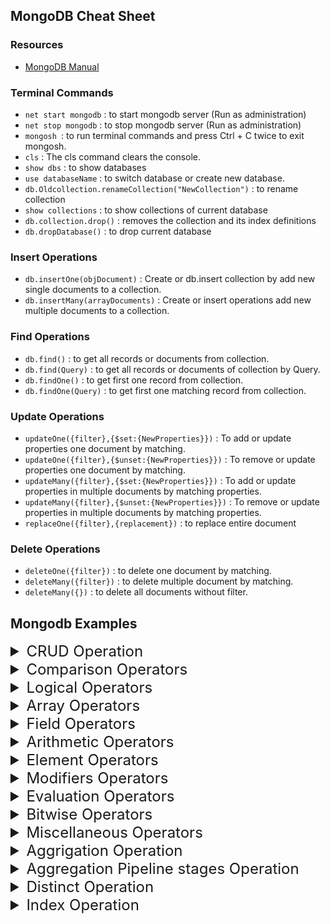 ## MongoDB Cheat Sheet

### Resources

- [MongoDB Manual](https://www.mongodb.com/docs/manual)

### Terminal Commands

- `net start mongodb` : to start mongodb server (Run as administration)
- `net stop mongodb` : to stop mongodb server (Run as administration)
- `mongosh `: to run terminal commands and press Ctrl + C twice to exit mongosh.
- `cls` : The cls command clears the console.
- `show dbs` : to show databases
- `use databaseName` : to switch database or create new database.
- `db.Oldcollection.renameCollection("NewCollection")` : to rename collection
- `show collections` : to show collections of current database
- `db.collection.drop()` : removes the collection and its index definitions
- `db.dropDatabase()` : to drop current database

### Insert Operations

- `db.insertOne(objDocument)` : Create or db.insert collection by add new single documents to a collection.
- `db.insertMany(arrayDocuments)` : Create or insert operations add new multiple documents to a collection.

### Find Operations

- `db.find()` : to get all records or documents from collection.
- `db.find(Query)` : to get all records or documents of collection by Query.
- `db.findOne()` : to get first one record from collection.
- `db.findOne(Query)` : to get first one matching record from collection.

### Update Operations

- `updateOne({filter},{$set:{NewProperties}})` : To add or update properties one document by matching.
- `updateOne({filter},{$unset:{NewProperties}})` : To remove or update properties one document by matching.
- `updateMany({filter},{$set:{NewProperties}})` : To add or update properties in multiple documents by matching properties.
- `updateMany({filter},{$unset:{NewProperties}})` : To remove or update properties in multiple documents by matching properties.
- `replaceOne({filter},{replacement})` : to replace entire document

### Delete Operations

- `deleteOne({filter})` : to delete one document by matching.
- `deleteMany({filter})` : to delete multiple document by matching.
- `deleteMany({})` : to delete all documents without filter.

## Mongodb Examples

<details><summary style="font-size:1.5rem">CRUD Operation</summary>

## CRUD Operation

### `db.insertOne(objDocument)` : Create or db.insert collection by add new single documents to a collection.

This command adds a single document to a collection. If the collection doesn't exist, it will be created.

Example:

```javascript
db.users.insertOne({ name: "Alice", age: 30 });
// Adds a new document { name: "Alice", age: 30 } to the "users" collection.
```

### `db.insertMany(arrayDocuments)` : Create or insert operations add new multiple documents to a collection.

This command adds multiple documents to a collection at once.

Example:

```javascript
db.users.insertMany([
  { name: "Bob", age: 25 },
  { name: "Charlie", age: 35 },
]);
// Adds two new documents to the "users" collection.
```

### `db.find()` : to get all records or documents from collection.

This retrieves all documents from a collection.

Example:

```javascript
db.users.find();
// Returns all documents in the "users" collection.
```

### `db.find(Query)` : to get all records or documents of collection by Query.

This retrieves documents that match a specified query.

Example:

```javascript
db.users.find({ age: { $gt: 30 } });
// Returns all users older than 30.
```

### `db.findOne()` : to get first one record from collection.

This retrieves the first document from the collection.

Example:

```javascript
db.users.findOne();
// Returns the first document from the "users" collection.
```

### `db.findOne(Query)` : to get first one matching record from collection.

This retrieves the first document that matches a specified query.

Example:

```javascript
db.users.findOne({ name: "Alice" });
// Returns the first document with the name "Alice".
```

### `updateOne({filter}, {$set: {NewProperties}})` : To add or update properties one document by matching.

This updates a single document that matches the filter with new properties.

Example:

```javascript
db.users.updateOne({ name: "Alice" }, { $set: { age: 31 } });
// Updates Alice's age to 31.
```

### `updateOne({filter}, {$unset: {NewProperties}})` : To remove or update properties one document by matching.

This removes a specified property from a matching document.

Example:

```javascript
db.users.updateOne({ name: "Alice" }, { $unset: { age: "" } });
// Removes the "age" property from Alice's document.
```

### `updateMany({filter}, {$set: {NewProperties}})` : To add or update properties in multiple documents by matching properties.

This updates multiple documents that match the filter with new properties.

Example:

```javascript
db.users.updateMany({ age: { $lt: 30 } }, { $set: { status: "young" } });
// Sets the status to "young" for all users under 30.
```

### `updateMany({filter}, {$unset: {NewProperties}})` : To remove or update properties in multiple documents by matching properties.

This removes a specified property from multiple matching documents.

Example:

```javascript
db.users.updateMany({ status: "young" }, { $unset: { status: "" } });
// Removes the "status" property from all documents where status is "young".
```

### `replaceOne({filter}, {replacement})` : to replace entire document

This replaces an entire document that matches the filter with a new document.

Example:

```javascript
db.users.replaceOne({ name: "Alice" }, { name: "Alice", age: 32 });
// Replaces Alice's document with a new document that has age 32.
```

### `deleteOne({filter})` : to delete one document by matching.

This deletes a single document that matches the filter.

Example:

```javascript
db.users.deleteOne({ name: "Alice" });
// Deletes the document where name is "Alice".
```

### `deleteMany({filter})` : to delete multiple document by matching.

This deletes multiple documents that match the filter.

Example:

```javascript
db.users.deleteMany({ age: { $lt: 30 } });
// Deletes all users under 30 years old.
```

### `deleteMany({})` : to delete all documents without filter.

This deletes all documents from the collection without any filter.

Example:

```javascript
db.users.deleteMany({});
// Deletes all documents in the "users" collection.
```

</details>

<details><summary style="font-size:1.5rem">Comparison Operators</summary>

## Comparison Operators

- `$eq` : Matches values that are equal to a specified value.
- `$gt` : Matches values that are greater than a specified value.
- `$gte` : Matches values that are greater than or equal to a specified value.
- `$in` : Matches any of the values specified in an array.
- `$lt` : Matches values that are less than a specified value.
- `$lte` : Matches values that are less than or equal to a specified value.
- `$ne` : Matches all values that are not equal to a specified value.
- `$nin` : Matches none of the values specified in an array.

### `$eq` : Matches values that are equal to a specified value.

Example:

```javascript
db.collection.find({ age: { $eq: 25 } }); // Using $eq
db.collection.find({ age: 25 }); // Implicitly using $eq
```

### `$gt` : Matches values that are greater than a specified value.

Example:

```javascript
db.collection.find({ age: { $gt: 30 } }); // Using $gt
db.collection.find({ age: { $explain: { $gt: 30 } } }); // With explain for debugging
```

### `$gte` : Matches values that are greater than or equal to a specified value.

Example:

```javascript
db.collection.find({ age: { $gte: 18 } }); // Using $gte
db.collection.find({ age: { $explain: { $gte: 18 } } }); // With explain for debugging
```

### `$in` : Matches any of the values specified in an array.

Example:

```javascript
db.collection.find({ age: { $in: [20, 25, 30] } }); // Using $in
db.collection.find({ age: { $in: [20, 25, 30] }, status: "active" }); // Combining with another condition
```

### `$lt` : Matches values that are less than a specified value.

Example:

```javascript
db.collection.find({ age: { $lt: 21 } }); // Using $lt
db.collection.find({ age: { $explain: { $lt: 21 } } }); // With explain for debugging
```

### `$lte` : Matches values that are less than or equal to a specified value.

Example:

```javascript
db.collection.find({ age: { $lte: 50 } }); // Using $lte
db.collection.find({ age: { $explain: { $lte: 50 } } }); // With explain for debugging
```

### `$ne` : Matches all values that are not equal to a specified value.

Example:

```javascript
db.collection.find({ age: { $ne: 30 } }); // Using $ne
db.collection.find({ age: { $ne: 30 }, status: "inactive" }); // Combining with another condition
```

### `$nin` : Matches none of the values specified in an array.

Example:

```javascript
db.collection.find({ age: { $nin: [20, 25, 30] } }); // Using $nin
db.collection.find({ age: { $nin: [20, 25, 30] }, status: "inactive" }); // Combining with another condition
```

### `$eq` : Matches values that are equal to a specified value.

Example:

```javascript
db.collection.updateOne(
  { age: { $eq: 25 } }, // Match documents where age is 25
  { $set: { status: "active" } } // Update the status to active
);

// Implicitly using $eq
db.collection.updateOne({ age: 25 }, { $set: { status: "active" } });
```

### `$gt` : Matches values that are greater than a specified value.

Example:

```javascript
db.collection.updateOne(
  { age: { $gt: 30 } }, // Match documents where age is greater than 30
  { $set: { status: "senior" } } // Update the status to senior
);
```

### `$gte` : Matches values that are greater than or equal to a specified value.

Example:

```javascript
db.collection.updateOne(
  { age: { $gte: 18 } }, // Match documents where age is 18 or older
  { $set: { eligibility: true } } // Set eligibility to true
);
```

### `$in` : Matches any of the values specified in an array.

Example:

```javascript
db.collection.updateOne(
  { age: { $in: [20, 25, 30] } }, // Match documents where age is either 20, 25, or 30
  { $set: { status: "young adult" } } // Update status to young adult
);
```

### `$lt` : Matches values that are less than a specified value.

Example:

```javascript
db.collection.updateOne(
  { age: { $lt: 21 } }, // Match documents where age is less than 21
  { $set: { status: "teen" } } // Update status to teen
);
```

### `$lte` : Matches values that are less than or equal to a specified value.

Example:

```javascript
db.collection.updateOne(
  { age: { $lte: 50 } }, // Match documents where age is 50 or younger
  { $set: { group: "adult" } } // Update group to adult
);
```

### `$ne` : Matches all values that are not equal to a specified value.

Example:

```javascript
db.collection.updateOne(
  { age: { $ne: 30 } }, // Match documents where age is not 30
  { $set: { status: "not 30" } } // Update status to not 30
);
```

### `$nin` : Matches none of the values specified in an array.

Example:

```javascript
db.collection.updateOne(
  { age: { $nin: [20, 25, 30] } }, // Match documents where age is not 20, 25, or 30
  { $set: { status: "excluded" } } // Update status to excluded
);
```

</details>

<details><summary style="font-size:1.5rem">Logical Operators</summary>

## Logical Operators

- `$and` : Joins query clauses with a logical AND returns all documents that match the conditions of both clauses.
- `$not` : Inverts the effect of a query expression and returns documents that do not match the query expression.
- `$nor` : Joins query clauses with a logical NOR returns all documents that fail to match both clauses.
- `$or` : Joins query clauses with a logical OR returns all documents that match the conditions of either clause.

### `$and` : Joins query clauses with a logical AND, returning all documents that match the conditions of both clauses.

Example:

```javascript
db.collection.find(
  { $and: [{ age: { $gte: 18 } }, { status: "active" }] } // Match age >= 18 and status is active
);

// Using implicit AND with multiple conditions
db.collection.find({ age: { $gte: 18 }, status: "active" });
```

### `$not` : Inverts the effect of a query expression, returning documents that do not match the query expression.

Example:

```javascript
db.collection.find(
  { age: { $not: { $gte: 18 } } } // Match documents where age is not >= 18
);
```

### `$nor` : Joins query clauses with a logical NOR, returning all documents that fail to match both clauses.

Example:

```javascript
db.collection.find(
  { $nor: [{ age: { $lt: 18 } }, { status: "active" }] } // Match documents where age is not < 18 and status is not active
);
```

### `$or` : Joins query clauses with a logical OR, returning all documents that match the conditions of either clause.

Example:

```javascript
db.collection.find(
  { $or: [{ age: { $lt: 18 } }, { status: "inactive" }] } // Match documents where age < 18 or status is inactive
);

// Using implicit OR with multiple conditions
db.collection.find({ $or: [{ age: 17 }, { status: "inactive" }] });
```

### `$and` : Joins query clauses with a logical AND, returning all documents that match the conditions of both clauses.

Example:

```javascript
db.collection.updateOne(
  { $and: [{ age: { $gte: 18 } }, { status: "active" }] }, // Match documents where age is >= 18 and status is active
  { $set: { eligibility: true } } // Update eligibility to true
);

// Using implicit AND with multiple conditions
db.collection.updateOne(
  { age: { $gte: 18 }, status: "active" },
  { $set: { eligibility: true } }
);
```

### `$not` : Inverts the effect of a query expression, returning documents that do not match the query expression.

Example:

```javascript
db.collection.updateOne(
  { age: { $not: { $gte: 18 } } }, // Match documents where age is not >= 18
  { $set: { status: "minor" } } // Update status to minor
);
```

### `$nor` : Joins query clauses with a logical NOR, returning all documents that fail to match both clauses.

Example:

```javascript
db.collection.updateOne(
  { $nor: [{ age: { $lt: 18 } }, { status: "active" }] }, // Match documents where age is not < 18 and status is not active
  { $set: { eligibility: false } } // Update eligibility to false
);
```

### `$or` : Joins query clauses with a logical OR, returning all documents that match the conditions of either clause.

Example:

```javascript
db.collection.updateOne(
  { $or: [{ age: { $lt: 18 } }, { status: "inactive" }] }, // Match documents where age is < 18 or status is inactive
  { $set: { status: "review" } } // Update status to review
);

// Using implicit OR with multiple conditions
db.collection.updateOne(
  { $or: [{ age: 17 }, { status: "inactive" }] },
  { $set: { status: "review" } }
);
```

</details>

<details><summary style="font-size:1.5rem">Array Operators</summary>

## Array Operator

- `$` : Acts as a placeholder to update the first element that matches the query condition.
- `$[]` : Acts as a placeholder to update all elements in an array for the documents that match the query condition.
- `$[<identifier>]` : Acts as a placeholder to update all elements that match the arrayFilters condition for the documents that match the query condition.
- `$addToSet` : Adds elements to an array only if they do not already exist in the set.
- `$pop` : Removes the first or last item of an array.
- `$pull` : Removes all array elements that match a specified query.
- `$push` : Adds an item to an array.
- `$pullAll` : Removes all matching values from an array.
- `$all` : Matches arrays that contain all elements specified in the query.
- `$elemMatch` : Selects documents if element in the array field matches all the specified $elemMatch conditions.
- `$size` : Selects documents if the array field is a specified size.

### `$` : Acts as a placeholder to update the first element that matches the query condition.

Example:

```javascript
db.collection.updateOne(
  { "items.name": "apple" }, // Match documents with an item named "apple"
  { $set: { "items.$.quantity": 10 } } // Update the quantity of the first matching item
);
```

### `$[]` : Acts as a placeholder to update all elements in an array for the documents that match the query condition.

Example:

```javascript
db.collection.updateOne(
  { status: "active" }, // Match documents with status "active"
  { $set: { "items.$[].quantity": 5 } } // Update quantity for all items in the array
);
```

### `$[<identifier>]` : Acts as a placeholder to update all elements that match the arrayFilters condition for the documents that match the query condition.

Example:

```javascript
db.collection.updateOne(
  { status: "active" }, // Match documents with status "active"
  { $set: { "items.$[item].quantity": 5 } }, // Update quantity for specific items
  { arrayFilters: [{ "item.name": "apple" }] } // Apply filter to identify items to update
);
```

### `$addToSet` : Adds elements to an array only if they do not already exist in the set.

Example:

```javascript
db.collection.updateOne(
  { status: "active" }, // Match documents with status "active"
  { $addToSet: { items: "orange" } } // Add "orange" to items if it doesn't exist
);
```

### `$pop` : Removes the first or last item of an array.

Example:

```javascript
db.collection.updateOne(
  { status: "active" }, // Match documents with status "active"
  { $pop: { items: 1 } } // Remove the last item from the items array
);

// To remove the first item
db.collection.updateOne(
  { status: "active" },
  { $pop: { items: -1 } } // Remove the first item from the items array
);
```

### `$pull` : Removes all array elements that match a specified query.

Example:

```javascript
db.collection.updateOne(
  { status: "active" }, // Match documents with status "active"
  { $pull: { items: { name: "apple" } } } // Remove all items named "apple"
);
```

### `$push` : Adds an item to an array.

Example:

```javascript
db.collection.updateOne(
  { status: "active" }, // Match documents with status "active"
  { $push: { items: "banana" } } // Add "banana" to the items array
);
```

### `$pullAll` : Removes all matching values from an array.

Example:

```javascript
db.collection.updateOne(
  { status: "active" }, // Match documents with status "active"
  { $pullAll: { items: ["apple", "banana"] } } // Remove "apple" and "banana" from items
);
```

### `$all` : Matches arrays that contain all elements specified in the query.

Example:

```javascript
db.collection.find(
  { items: { $all: ["apple", "banana"] } } // Match documents with items containing both "apple" and "banana"
);
```

### `$elemMatch` : Selects documents if an element in the array field matches all specified $elemMatch conditions.

Example:

```javascript
db.collection.find(
  { items: { $elemMatch: { name: "apple", quantity: { $gt: 0 } } } } // Match documents where an item is "apple" with quantity > 0
);
```

### `$size` : Selects documents if the array field is a specified size.

Example:

```javascript
db.collection.find(
  { items: { $size: 3 } } // Match documents where the items array has exactly 3 elements
);
```

</details>

<details><summary style="font-size:1.5rem">Field Operators</summary>

## Field Operators

- `$currentDate` : Sets the value of a field to current date, either as a Date or a Timestamp.
- `$inc` : Increments the value of the field by the specified amount.
- `$min` : Only updates the field if the specified value is less than the existing field value.
- `$max` : Only updates the field if the specified value is greater than the existing field value.
- `$mul` : Multiplies the value of the field by the specified amount.
- `$rename` : Renames a field.
- `$set` : Sets the value of a field in a document.
- `$setOnInsert` : Sets the value of a field if an update results in an insert of a document. Has no effect on update operations that modify existing documents.
- `$unset` : Removes the specified field from a document.

### `$currentDate` : The `$currentDate` operator sets the value of a field to the current date, either as a Date or a Timestamp.

Example:

```javascript
// Using Date
db.collection.updateOne({ _id: 1 }, { $currentDate: { lastModified: true } });

// Using Timestamp
db.collection.updateOne(
  { _id: 1 },
  { $currentDate: { lastModified: { $type: "timestamp" } } }
);
```

### `$inc` : The `$inc` operator increments the value of the field by the specified amount.

Example:

```javascript
db.collection.updateOne({ _id: 1 }, { $inc: { age: 1 } });
```

### `$min` : The `$min` operator updates the field if the specified value is less than the existing field value.

Example:

```javascript
db.collection.updateOne({ _id: 1 }, { $min: { lowScore: 50 } });
```

### `$max` : The `$max` operator updates the field if the specified value is greater than the existing field value.

Example:

```javascript
db.collection.updateOne({ _id: 1 }, { $max: { highScore: 150 } });
```

### `$mul` : The `$mul` operator multiplies the value of the field by the specified amount.

Example:

```javascript
db.collection.updateOne({ _id: 1 }, { $mul: { price: 1.25 } });
```

### `$rename` : The `$rename` operator renames a field.

Example:

```javascript
db.collection.updateOne({ _id: 1 }, { $rename: { oldName: "newName" } });
```

### `$set` : The `$set` operator sets the value of a field in a document.

Example:

```javascript
db.collection.updateOne({ _id: 1 }, { $set: { name: "Alice" } });
```

### `$setOnInsert` : The `$setOnInsert` operator sets the value of a field if an update results in an insert of a document. It has no effect on update operations that modify existing documents.

Example:

```javascript
db.collection.updateOne(
  { _id: 1 },
  {
    $setOnInsert: { createdAt: new Date() },
    $set: { name: "Alice" },
  },
  { upsert: true }
);
```

### `$unset` : The `$unset` operator removes the specified field from a document.

Example:

```javascript
db.collection.updateOne({ _id: 1 }, { $unset: { obsoleteField: "" } });
```

</details>

<details><summary style="font-size:1.5rem">Arithmetic Operators</summary>

## Arithmetic Operators

- `$abs` : Returns the absolute value of a number.
- `$add` : Adds numbers to return the sum, or adds numbers and a date to return a new date. If adding numbers and a date, treats the numbers as milliseconds. Accepts any number of argument expressions, but at most, one expression can resolve to a date.
- `$ceil` : Returns the smallest integer greater than or equal to the specified number.
- `$divide` : Returns the result of dividing the first number by the second. Accepts two argument expressions.
- `$exp` : Raises e to the specified exponent.
- `$floor` : Returns the largest integer less than or equal to the specified number.
- `$ln` : Calculates the natural log of a number.
- `$log` : Calculates the log of a number in the specified base.
- `$log10` : Calculates the log base 10 of a number.
- `$mod` : Returns the remainder of the first number divided by the second. Accepts two argument expressions.
- `$multiply` : Multiplies numbers to return the product. Accepts any number of argument expressions.
- `$pow` : Raises a number to the specified exponent.
- `$round` : Rounds a number to to a whole integer or to a specified decimal place.
- `$sqrt` : Calculates the square root.
- `$subtract` : Returns the result of subtracting the second value from the first. If the two values are numbers, return the difference. If the two values are dates, return the difference in milliseconds. If the two values are a date and a number in milliseconds, return the resulting date. Accepts two argument expressions. If the two values are a date and a number, specify the date argument first as it is not meaningful to subtract a date from a number.
- `$trunc` : Truncates a number to a whole integer or to a specified decimal place.

### `$abs` : Returns the absolute value of a number.

Example:

```javascript
db.collection.updateOne({ _id: 1 }, { $set: { num: -10 } });

db.collection.updateOne(
  { _id: 1 },
  { $set: { absoluteNum: { $abs: "$num" } } }
);
```

After the update, `absoluteNum` will be `10`.

### `$add` : Adds numbers to return the sum or adds numbers and a date to return a new date.

Example (adding numbers):

```javascript
db.collection.updateOne({ _id: 1 }, { $set: { total: { $add: [5, 10, 15] } } });
```

After the update, `total` will be `30`.

Example (adding numbers and date):

```javascript
db.collection.updateOne(
  { _id: 1 },
  {
    $set: {
      newDate: { $add: [new Date("2024-07-16"), 7 * 24 * 60 * 60 * 1000] },
    },
  }
);
```

Adds 7 days to the date `"2024-07-16"` and stores it in `newDate`.

### `$ceil` : Returns the smallest integer greater than or equal to the specified number.

Example:

```javascript
db.collection.updateOne({ _id: 1 }, { $set: { ceilingNum: { $ceil: 9.3 } } });
```

After the update, `ceilingNum` will be `10`.

### `$divide` : Returns the result of dividing the first number by the second.

Example:

```javascript
db.collection.updateOne(
  { _id: 1 },
  { $set: { divisionResult: { $divide: [20, 5] } } }
);
```

After the update, `divisionResult` will be `4`.

### `$exp` : Raises e to the specified exponent.

Example:

```javascript
db.collection.updateOne({ _id: 1 }, { $set: { expResult: { $exp: 2 } } });
```

Calculates e^2 and stores the result in `expResult`.

### `$floor` : Returns the largest integer less than or equal to the specified number.

Example:

```javascript
db.collection.updateOne({ _id: 1 }, { $set: { floorNum: { $floor: 9.8 } } });
```

After the update, `floorNum` will be `9`.

### `$ln` : Calculates the natural logarithm of a number.

Example:

```javascript
db.collection.updateOne({ _id: 1 }, { $set: { lnResult: { $ln: 10 } } });
```

Calculates ln(10) and stores the result in `lnResult`.

### `$log` : Calculates the logarithm of a number in the specified base.

Example:

```javascript
db.collection.updateOne(
  { _id: 1 },
  { $set: { logResult: { $log: [1000, 10] } } }
);
```

Calculates log base 10 of 1000 and stores the result in `logResult`.

### `$log10` : Calculates the logarithm base 10 of a number.

Example:

```javascript
db.collection.updateOne({ _id: 1 }, { $set: { log10Result: { $log10: 100 } } });
```

Calculates log base 10 of 100 and stores the result in `log10Result`.

### `$mod` : Returns the remainder of the first number divided by the second.

Example:

```javascript
db.collection.updateOne({ _id: 1 }, { $set: { modResult: { $mod: [23, 5] } } });
```

After the update, `modResult` will be `3`.

### `$multiply` : Multiplies numbers to return the product.

Example:

```javascript
db.collection.updateOne(
  { _id: 1 },
  { $set: { multiplicationResult: { $multiply: [5, 4] } } }
);
```

After the update, `multiplicationResult` will be `20`.

### `$pow` : Raises a number to the specified exponent.

Example:

```javascript
db.collection.updateOne({ _id: 1 }, { $set: { powResult: { $pow: [3, 4] } } });
```

Calculates 3^4 and stores the result in `powResult`.

### `$round` : Rounds a number to a whole integer or to a specified decimal place.

Example:

```javascript
db.collection.updateOne(
  { _id: 1 },
  { $set: { roundedNum: { $round: [9.456, 2] } } }
);
```

Rounds `9.456` to 2 decimal places and stores the result in `roundedNum`.

### `$sqrt` : Calculates the square root of a number.

Example:

```javascript
db.collection.updateOne({ _id: 1 }, { $set: { sqrtResult: { $sqrt: 16 } } });
```

Calculates the square root of `16` and stores the result in `sqrtResult`.

### `$subtract` : Returns the result of subtracting the second value from the first.

Example:

```javascript
db.collection.updateOne(
  { _id: 1 },
  { $set: { difference: { $subtract: [20, 5] } } }
);
```

After the update, `difference` will be `15`.

### `$trunc` : Truncates a number to a whole integer or to a specified decimal place.

Example:

```javascript
db.collection.updateOne(
  { _id: 1 },
  { $set: { truncatedNum: { $trunc: 9.876 } } }
);
```

Truncates `9.876` to an integer and stores the result in `truncatedNum`.

</details>

<details><summary style="font-size:1.5rem">Element Operators</summary>

## Element Operators

- `$exists` : Matches documents that have the specified field.
- `$type` : Selects documents if a field is of the specified type.

### `$exists` : The `$exists` operator matches documents that have the specified field.

Example:

```javascript
// Find documents where the 'age' field exists
db.collection.find({ age: { $exists: true } });

// Find documents where the 'address' field does not exist
db.collection.find({ address: { $exists: false } });
```

### `$type` : The `$type` operator selects documents if a field is of the specified type. The types can be specified by BSON type numbers or string aliases.

Example:

```javascript
// Find documents where the 'age' field is of type int (BSON type 16)
db.collection.find({ age: { $type: 16 } });

// Find documents where the 'name' field is of type string
db.collection.find({ name: { $type: "string" } });

// Find documents where the 'createdAt' field is of type date
db.collection.find({ createdAt: { $type: "date" } });
```

</details>

<details><summary style="font-size:1.5rem">Modifiers Operators</summary>

## Modifiers Operators

- `$each` : Modifies the $push and $addToSet operators to append multiple items for array updates.
- `$position` : Modifies the $push operator to specify the position in the array to add elements.
- `$slice` : Modifies the $push operator to limit the size of updated arrays.
- `$sort` : Modifies the $push operator to reorder documents stored in an array.

### `$each` : Purpose: Modifies the `$push`and`$addToSet` for append multiple items for array updates.

Syntax: `{ $each: [ <value1>, <value2>, ... ] }`

Example:

Suppose you have a collection `users` where each document has an array field `skills`. You want to add multiple skills to this array using `$push` with `$each`:

```javascript
db.users.updateOne(
  { _id: ObjectId("...") },
  { $push: { skills: { $each: ["JavaScript", "MongoDB", "Node.js"] } } }
);
```

This will append `"JavaScript"`, `"MongoDB"`, and `"Node.js"` to the `skills` array for the specified document.

### `$position` : Purpose: Modifies the `$push` operator to specify the position in the array to add elements.

Syntax: `{ $position: <integer> }`

Example:

If you want to add a new skill at a specific position (index 1) in the `skills` array:

```javascript
db.users.updateOne(
  { _id: ObjectId("...") },
  { $push: { skills: { $each: ["Python"], $position: 1 } } }
);
```

This will insert `"Python"` at index 1 in the `skills` array, shifting other elements to the right.

### `$slice` : Purpose: Modifies the `$push` operator to limit the size of updated arrays.

Syntax: `{ $slice: <number> }`

Example:

To keep only the last 5 skills in the `skills` array after adding a new skill:

```javascript
db.users.updateOne(
  { _id: ObjectId("...") },
  { $push: { skills: { $each: ["React"], $slice: -5 } } }
);
```

This will add `"React"` to the `skills` array and then keep only the last 5 elements. If the array exceeds 5 elements, the oldest elements are removed.

### `$sort` : Purpose: Modifies the `$push` operator to reorder documents stored in an array.

Syntax: `{ $sort: { <field1>: <order1>, <field2>: <order2>, ... } }`

Example:

Suppose each document in `users` has an array of `grades`, and you want to sort these grades in descending order:

```javascript
db.users.updateOne(
  { _id: ObjectId("...") },
  { $push: { grades: { $each: [85, 92, 78], $sort: { score: -1 } } } }
);
```

This will add `[85, 92, 78]` to the `grades` array for the specified document and sort the `grades` array by `score` field in descending order.

</details>

<details><summary style="font-size:1.5rem">Evaluation Operators</summary>

## Evaluation Operators

- `$expr` : Allows use of aggregation expressions within the query language.
- `$jsonSchema` : Validate documents against the given JSON Schema.
- `$mod` : Performs a modulo operation on the value of a field and selects documents with a specified result.
- `$regex` : Selects documents where values match a specified regular expression.
- `$text` : Performs text search.
- `$where` : Matches documents that satisfy a JavaScript expression.

### `$expr` : Allows the use of aggregation expressions within the query language to compare fields from the same document or perform complex calculations.

Example:

```javascript
// Find documents where the value of field 'qty' is greater than the value of field 'qty_ordered'
db.products.find({
  $expr: { $gt: ["$qty", "$qty_ordered"] },
});
```

### `$jsonSchema` : Validates documents against the given JSON Schema to ensure they adhere to a predefined structure.

Example:

```javascript
// Define a JSON schema for validation
var schema = {
  bsonType: "object",
  required: ["name", "age"],
  properties: {
    name: { bsonType: "string" },
    age: { bsonType: "int", minimum: 18 },
  },
};

// Validate documents against the schema
db.users.find({ $jsonSchema: schema });
```

### `$mod` : Performs a modulo operation on the value of a field and selects documents with a specified result.

Example:

```javascript
// Find documents where the value of 'qty' divided by 5 has a remainder of 1
db.inventory.find({ qty: { $mod: [5, 1] } });
```

### `$regex` : Selects documents where values match a specified regular expression pattern.

Example:

```javascript
// Find documents where the 'name' field starts with 'John' (case-insensitive)
db.users.find({ name: { $regex: "^John", $options: "i" } });
```

### `$text` : Performs a text search on string fields indexed with a text index.

Example:

```javascript
// Perform a text search for documents containing the word 'apple' or 'orange'
db.articles.find({ $text: { $search: "apple orange" } });
```

### `$where` : Matches documents that satisfy a JavaScript expression. Note: `$where` is powerful but should be used with caution due to potential performance implications.

Example:

```javascript
// Find documents where the sum of 'x' and 'y' fields is greater than 10
db.data.find({
  $where: function () {
    return this.x + this.y > 10;
  },
});
```

</details>

<details><summary style="font-size:1.5rem">Bitwise Operators</summary>

## Bitwise Operators

- `$bit` : Performs bitwise AND, OR, and XOR updates of integer values.
- `$bitsAllClear` : Matches numeric or binary values in which a set of bit positions all have a value of 0.
- `$bitsAllSet` : Matches numeric or binary values in which a set of bit positions all have a value of 1.
- `$bitsAnyClear` : Matches numeric or binary values in which any bit from a set of bit positions has a value of 0.
- `$bitsAnySet` : Matches numeric or binary values in which any bit from a set of bit positions has a value of 1.

### `$bit` : The `$bit` operator allows you to perform bitwise AND, OR, and XOR updates on integer values in MongoDB documents.

Syntax:
`{ $bit: { <field>: { and: <integer>, or: <integer>, xor: <integer> } } }`

- `and`: Performs a bitwise AND operation.
- `or`: Performs a bitwise OR operation.
- `xor`: Performs a bitwise XOR (exclusive OR) operation.

Example:

Suppose we have a document in a collection `numbers`:

```json
{ "_id": 1, "value": 10 }
```

To perform a bitwise OR operation on the `value` field with `5`:

```javascript
db.numbers.updateOne({ _id: 1 }, { $bit: { value: { or: 5 } } });
```

After this update, the `value` field will be updated to `15` (`10 | 5 = 15`).

### `$bitsAllClear` : The `$bitsAllClear` operator matches documents where a specified bitmask has all corresponding bits clear (0).

Syntax: `{ <field>: { $bitsAllClear: <bitmask> } }`

Example:

Consider a document in the `flags` collection:

```json
{ "_id": 1, "bits": 10 }
```

To find documents where all bits specified in the bitmask `2` are clear:

```javascript
db.flags.find({ bits: { $bitsAllClear: 2 } });
```

This query will match the document because the second bit (`2` in binary `10`) is clear.

### `$bitsAllSet` : The `$bitsAllSet` operator matches documents where a specified bitmask has all corresponding bits set (1).

Syntax: `{ <field>: { $bitsAllSet: <bitmask> } }`

Example:

Consider a document in the `flags` collection:

```json
{ "_id": 1, "bits": 10 }
```

To find documents where all bits specified in the bitmask `10` are set:

```javascript
db.flags.find({ bits: { $bitsAllSet: 10 } });
```

This query will match the document because the bitmask `10` matches exactly the value of the `bits` field.

### `$bitsAnyClear` : The `$bitsAnyClear` operator matches documents where any bit from a specified set of bit positions has a value of 0.

Syntax: `{ <field>: { $bitsAnyClear: <bitmask> } }`

Example:

Consider a document in the `flags` collection:

```json
{ "_id": 1, "bits": 10 }
```

To find documents where any bit from the bitmask `3` is clear:

```javascript
db.flags.find({ bits: { $bitsAnyClear: 3 } });
```

This query will match the document because the third bit (`3` in binary `11`) is clear (`10` in binary `1010`).

### `$bitsAnySet` : The `$bitsAnySet` operator matches documents where any bit from a specified set of bit positions has a value of 1.

Syntax: `{ <field>: { $bitsAnySet: <bitmask> } }`

Example:

Consider a document in the `flags` collection:

```json
{ "_id": 1, "bits": 10 }
```

To find documents where any bit from the bitmask `5` is set:

```javascript
db.flags.find({ bits: { $bitsAnySet: 5 } });
```

This query will match the document because the first and third bits (`5` in binary `101`) are set (`10` in binary `1010`).

</details>

<details><summary style="font-size:1.5rem">Miscellaneous Operators</summary>

## Miscellaneous Operators

- `$` : Projects the first element in an array that matches the query condition.
- `$elemMatch` : Projects the first element in an array that matches the specified $elemMatch condition.
- `$meta` : Projects the document's score assigned during the $text operation.
- `$slice` : Limits the number of elements projected from an array. Supports skip and limit slices.
- `$comment` : Adds a comment to a query predicate.
- `$rand` : Generates a random float between 0 and 1.

### `$` : The `$` operator projects the first element in an array that matches the query condition.

Syntax: `{ <array>: { $elemMatch: { <query condition> } } }`

Example:

Consider a document in the `students` collection:

```json
{
  "_id": 1,
  "name": "Alice",
  "grades": [80, 85, 90, 95]
}
```

To find the first grade in the `grades` array that is greater than `85`:

```javascript
db.students.find({ grades: { $gt: 85 } }, { "grades.$": 1 });
```

This query will project the first matching element from the `grades` array, which is `90`.

### `$elemMatch` : The `$elemMatch` operator projects the first element in an array that matches the specified `$elemMatch` condition.

Syntax: `{ <array>: { $elemMatch: { <query condition> } } }`

Example:

Consider a document in the `orders` collection:

```json
{
  "_id": 1,
  "customer": "Alice",
  "products": [
    { "name": "Apple", "quantity": 5 },
    { "name": "Banana", "quantity": 3 },
    { "name": "Orange", "quantity": 7 }
  ]
}
```

To find the first product in the `products` array where the `quantity` is greater than `5`:

```javascript
db.orders.find({ products: { $elemMatch: { quantity: { $gt: 5 } } } });
```

This query will return the document because the first matching element in the `products` array (`{ "name": "Orange", "quantity": 7 }`) satisfies the condition.

### `$meta` : The `$meta` operator projects the document's score assigned during a `$text` operation.

Syntax: `{ "$meta": "textScore" }`

Example:

Consider a text search query in the `articles` collection:

```javascript
db.articles
  .find({ $text: { $search: "mongodb" } }, { score: { $meta: "textScore" } })
  .sort({ score: { $meta: "textScore" } });
```

In this example, `$meta: "textScore"` is used to project and sort documents based on their relevance score calculated during the `$text` search operation.

### `$slice` : The `$slice` operator limits the number of elements projected from an array. It supports both skip and limit slices.

Syntax:
`{ <array>: { $slice: <number> } }`
`{ <array>: { $slice: [<skip>, <limit>] } }`

Examples:

Consider a document in the `comments` collection:

```json
{
  "_id": 1,
  "post": "Sample Post",
  "comments": [
    { "text": "Comment 1" },
    { "text": "Comment 2" },
    { "text": "Comment 3" }
  ]
}
```

To project only the first two comments from the `comments` array:

```javascript
db.comments.find({ _id: 1 }, { comments: { $slice: 2 } });
```

This query will return:

```json
{
  "_id": 1,
  "comments": [{ "text": "Comment 1" }, { "text": "Comment 2" }]
}
```

To skip the first comment and limit to one comment from the `comments` array:

```javascript
db.comments.find({ _id: 1 }, { comments: { $slice: [1, 1] } });
```

This query will return:

```json
{
  "_id": 1,
  "comments": [{ "text": "Comment 2" }]
}
```

### `$comment` : The `$comment` operator adds a comment to a query predicate. It does not affect the query execution but can be useful for documentation purposes.

Syntax: `{ <query condition>: { $comment: "<comment>" } }`

Example:

```javascript
db.students.find({
  name: "Alice",
  grades: { $gt: 85, $comment: "Find grades greater than 85" },
});
```

### `$rand` : he `$rand` operator generates a random float between `0` and `1`.

Syntax: `{ "$rand": {} }`

Example:

To generate a random float for each document in a collection:

```javascript
db.randomData.aggregate([{ $project: { randomNumber: { $rand: {} } } }]);
```

This will add a `randomNumber` field to each document in the `randomData` collection containing a random float value between `0` and `1`.

</details>

<details><summary style="font-size:1.5rem">Aggrigation Operation</summary>

## Aggregation Operators

- `$avg` : Returns an average of the specified expression or list of expressions for each document. Ignores non-numeric values.
- `$sum` : Returns a sum of numerical values. Ignores non-numeric values.
- `$max` : Returns the maximum of the specified expression or list of expressions for each document
- `$min` : Returns the minimum of the specified expression or list of expressions for each document
- `$group` : Groups documents by a specified identifier and applies accumulative functions.
- `$count` : Counts the number of documents in the pipeline.
- `$sort` : Orders the documents based on specified fields.
- `$unwind` : It is used to "unwind" arrays within documents. It essentially creates a new document for each element in the array, duplicating the other fields in the original document.
- `$cond` : It is used within aggregation pipelines to perform conditional evaluations similar to the `if-then-else` logic found in programming languages.
- `$lookup` : It is used in the aggregation framework to perform a left outer join between two collections.

### `$avg` : The `$avg` operator calculates the average (mean) of a numeric field or expression for each group of documents. It ignores non-numeric values.

Example:

Suppose you have a collection named `sales` with documents like this:

```json
{ "item": "apple", "quantity": 10, "price": 2 }
{ "item": "banana", "quantity": 5, "price": 1 }
{ "item": "orange", "quantity": 8, "price": 1.5 }
```

To calculate the average price of items:

```javascript
db.sales.aggregate([
  {
    $group: {
      _id: null, // Grouping all documents together
      averagePrice: { $avg: "$price" },
    },
  },
]);
```

Output:

```json
{ "_id": null, "averagePrice": 1.5 }
```

### `$sum` : The `$sum` operator adds up the numeric values of a field or expression for each group of documents. It ignores non-numeric values.

Example:

Using the same `sales` collection, to calculate the total quantity of all items:

```javascript
db.sales.aggregate([
  {
    $group: {
      _id: null, // Grouping all documents together
      totalQuantity: { $sum: "$quantity" },
    },
  },
]);
```

Output:

```json
{ "_id": null, "totalQuantity": 23 }
```

### `$max` : The `$max` operator returns the maximum value of a specified field or expression for each group of documents.

Example:

To find the maximum price among all items:

```javascript
db.sales.aggregate([
  {
    $group: {
      _id: null, // Grouping all documents together
      maxPrice: { $max: "$price" },
    },
  },
]);
```

Output:

```json
{ "_id": null, "maxPrice": 2 }
```

### `$min` : The `$min` operator returns the minimum value of a specified field or expression for each group of documents.

Example:

To find the minimum price among all items:

```javascript
db.sales.aggregate([
  {
    $group: {
      _id: null, // Grouping all documents together
      minPrice: { $min: "$price" },
    },
  },
]);
```

Output:

```json
{ "_id": null, "minPrice": 1 }
```

### `$group` : The `$group` operator is used to group documents by a specified identifier and perform aggregations on the grouped data.

Example:

To calculate the total quantity and average price of each item:

```javascript
db.sales.aggregate([
  {
    $group: {
      _id: "$item", // Group by item
      totalQuantity: { $sum: "$quantity" },
      averagePrice: { $avg: "$price" },
    },
  },
]);
```

Output:

```json
{ "_id": "apple", "totalQuantity": 10, "averagePrice": 2 }
{ "_id": "banana", "totalQuantity": 5, "averagePrice": 1 }
{ "_id": "orange", "totalQuantity": 8, "averagePrice": 1.5 }
```

### `$count` : The `$count` operator counts the number of documents that pass through the pipeline.

Example:

To count the total number of documents in the `sales` collection:

```javascript
db.sales.aggregate([{ $count: "totalDocuments" }]);
```

Output:

```json
{ "totalDocuments": 3 }
```

### `$sort` : The `$sort` operator orders the documents based on specified fields.

Example:

To sort the documents by price in ascending order:

```javascript
db.sales.aggregate([{ $sort: { price: 1 } }]);
```

Output:

```json
{ "item": "banana", "quantity": 5, "price": 1 }
{ "item": "orange", "quantity": 8, "price": 1.5 }
{ "item": "apple", "quantity": 10, "price": 2 }
```

To sort the documents by price in descending order:

```javascript
db.sales.aggregate([{ $sort: { price: -1 } }]);
```

Output:

```json
{ "item": "apple", "quantity": 10, "price": 2 }
{ "item": "orange", "quantity": 8, "price": 1.5 }
{ "item": "banana", "quantity": 5, "price": 1 }
```

### `$unwind` : It is used to "unwind" arrays within documents. It essentially creates a new document for each element in the array, duplicating the other fields in the original document.

Example:

Consider a collection `orders` where each document contains an array of `items`. Here's how `$unwind` can be used to expand the `items` array into separate documents:

Original Documents:

```json
{
  "_id": 1,
  "items": ["apple", "banana", "cherry"]
},
{
  "_id": 2,
  "items": ["orange", "grape"]
}
```

Using $unwind:

```mongodb
db.orders.aggregate([
  { $unwind: "$items" }
])
```

Resulting Documents:

```json
{ "_id": 1, "items": "apple" }
{ "_id": 1, "items": "banana" }
{ "_id": 1, "items": "cherry" }
{ "_id": 2, "items": "orange" }
{ "_id": 2, "items": "grape" }
```

### `$cond` : It is used within aggregation pipelines to perform conditional evaluations similar to the `if-then-else` logic found in programming languages.

Example:

Suppose we have a collection `products` with documents containing `name`, `price`, and `category` fields. We want to add a new field `priceCategory` based on the `price` field:

Sample Data:

```json
{ "_id": 1, "name": "Product A", "price": 150 },
{ "_id": 2, "name": "Product B", "price": 80 },
{ "_id": 3, "name": "Product C", "price": 200 }
```

Query Example:

```javascript
db.products.aggregate([
  {
    $project: {
      name: 1,
      price: 1,
      priceCategory: {
        $cond: {
          if: { $gte: ["$price", 100] }, // Check if price is greater than or equal to 100
          then: "Expensive",
          else: "Affordable",
        },
      },
    },
  },
]);
```

In the above example:

- The `$project` stage is used to include or exclude fields in the output.
- Within `$project`, `$cond` is used to create a new field `priceCategory`.
- `$cond` evaluates the condition `$gte: ["$price", 100]`, which checks if the `price` field is greater than or equal to 100.
- If the condition is true (`$price` >= 100), it assigns `"Expensive"` to `priceCategory`.
- If the condition is false (`$price` < 100), it assigns `"Affordable"` to `priceCategory`.

Result:

After executing the aggregation query, the result would be:

```json
{ "_id": 1, "name": "Product A", "price": 150, "priceCategory": "Expensive" },
{ "_id": 2, "name": "Product B", "price": 80, "priceCategory": "Affordable" },
{ "_id": 3, "name": "Product C", "price": 200, "priceCategory": "Expensive" }
```

### `$lookup` : it is used in the aggregation framework to perform a left outer join between two collections.

Here's an example that demonstrates how `$lookup` works and what kind of output you can expect.

Suppose, we have two collections: `orders` and `products`.

Example Collections:

1. orders :

   ```json
   [
     { "_id": 1, "order_date": "2023-01-01", "product_id": 101, "quantity": 2 },
     { "_id": 2, "order_date": "2023-01-02", "product_id": 102, "quantity": 1 }
   ]
   ```

2. products :
   ```json
   [
     { "_id": 101, "name": "Laptop", "price": 1500 },
     { "_id": 102, "name": "Mouse", "price": 30 }
   ]
   ```

MongoDB Query: We want to retrieve a list of orders with details of the products they contain, using `$lookup`.

```javascript
db.orders.aggregate([
  {
    $lookup: {
      from: "products",
      localField: "product_id",
      foreignField: "_id",
      as: "product_details",
    },
  },
  {
    $project: {
      _id: 1,
      order_date: 1,
      quantity: 1,
      product: { $arrayElemAt: ["$product_details", 0] },
    },
  },
]);
```

Explanation:

- `$lookup` stage:

  - `from`: Specifies the collection to join (`products` in this case).
  - `localField`: Specifies the field from the input documents (`orders` collection) to match (`product_id`).
  - `foreignField`: Specifies the field from the documents of the `from` collection (`products` collection) to match (`_id`).
  - `as`: Specifies the name of the new array field to add to the input documents (`product_details`).

- `$project` stage:
  - Used to shape the output documents.
  - Here, we include `_id`, `order_date`, `quantity` from `orders`.
  - `product`: Extracts the first element of the `product_details` array (since each order should ideally match one product), and adds it to the output as `product`.

Output:

```json
[
  {
    "_id": 1,
    "order_date": "2023-01-01",
    "quantity": 2,
    "product": { "_id": 101, "name": "Laptop", "price": 1500 }
  },
  {
    "_id": 2,
    "order_date": "2023-01-02",
    "quantity": 1,
    "product": { "_id": 102, "name": "Mouse", "price": 30 }
  }
]
```

</details>

<details><summary style="font-size:1.5rem">Aggregation Pipeline stages Operation</summary>

## Aggregation Pipeline Stages

### `Example-1 :`

Suppose data stored in database :

```json
[
  {
    "_id": "6698b8ea5f5358523f30c246",
    "title": "mobile recharge",
    "amount": 666,
    "date": "07-09-2023",
    "isRecurring": false,
    "tags": ["cheap"]
  },
  {
    "_id": "6698b9055f5358523f30c247",
    "title": "groceries",
    "amount": 2500,
    "date": "23-09-2023",
    "isRecurring": false,
    "tags": ["fresh", "cheap"]
  },
  {
    "_id": "6698b9125f5358523f30c248",
    "title": "groceries",
    "amount": 1300,
    "date": "22-09-2023",
    "isRecurring": true,
    "tags": ["fresh", "cheap"]
  }
]
```

Query to group by array `tags` and create expense array by pushing data:

```javascript
db.collection.aggregate([
  {
    $group: {
      _id: "$tags",
      expenses: {
        $push: {
          _id: "$_id",
          title: "$title",
          amount: "$amount",
          date: "$date",
          isRecurring: "$isRecurring",
          tags: "$tags",
        },
      },
    },
  },
]);
```

Expected Output :

```json
[
  {
    "_id": ["cheap"],
    "expenses": [
      {
        "_id": "6698b8ea5f5358523f30c246",
        "title": "mobile recharge",
        "amount": 666,
        "date": "07-09-2023",
        "isRecurring": false,
        "tags": ["cheap"]
      }
    ]
  },
  {
    "_id": ["fresh", "cheap"],
    "expenses": [
      {
        "_id": "6698b9055f5358523f30c247",
        "title": "groceries",
        "amount": 2500,
        "date": "23-09-2023",
        "isRecurring": false,
        "tags": ["fresh", "cheap"]
      },
      {
        "_id": "6698b9125f5358523f30c248",
        "title": "groceries",
        "amount": 1300,
        "date": "22-09-2023",
        "isRecurring": true,
        "tags": ["fresh", "cheap"]
      }
    ]
  }
]
```

### `Example-2 :`

Suppose data stored in database :

```json
[
  { "_id": 1, "product": "A", "quantity": 2, "price": 50 },
  { "_id": 2, "product": "B", "quantity": 1, "price": 30 },
  { "_id": 3, "product": "A", "quantity": 3, "price": 50 },
  { "_id": 4, "product": "C", "quantity": 1, "price": 80 },
  { "_id": 5, "product": "B", "quantity": 2, "price": 30 }
]
```

Query :

```javascript
db.collection.aggregate([
  {
    $project: {
      product: 1,
      revenue: { $multiply: ["$quantity", "$price"] },
    },
  },
  {
    $group: {
      _id: "$product",
      totalRevenue: { $sum: "$revenue" },
    },
  },
  {
    $group: {
      _id: null,
      products: { $push: { product: "$_id", totalRevenue: "$totalRevenue" } },
      averageRevenue: { $avg: "$totalRevenue" },
    },
  },
]);
```

Expected Output :

```json
{
  "_id": null,
  "products": [
    { "product": "C", "totalRevenue": 80 },
    { "product": "A", "totalRevenue": 250 },
    { "product": "B", "totalRevenue": 90 }
  ],
  "averageRevenue": 140
}
```

### `Example-3 :`

Suppose we have a collection with documents structured like this:

```json
[
  {
    "_id": 1,
    "customer_id": 101,
    "status": "completed",
    "items": [
      { "product": "A", "quantity": 2, "price": 50 },
      { "product": "B", "quantity": 1, "price": 30 }
    ]
  },
  {
    "_id": 2,
    "customer_id": 102,
    "status": "completed",
    "items": [
      { "product": "A", "quantity": 3, "price": 50 },
      { "product": "C", "quantity": 2, "price": 40 }
    ]
  },
  {
    "_id": 3,
    "customer_id": 101,
    "status": "pending",
    "items": [{ "product": "B", "quantity": 2, "price": 30 }]
  }
]
```

Query to find out the total revenue (`totalRevenue`) for each customer who has completed orders (`status: "completed"`).

```javascript
db.collection.aggregate([
  { $match: { status: "completed" } }, // Stage 1: Match only completed orders
  { $unwind: "$items" }, // Stage 2: Deconstruct the items array
  {
    $group: {
      // Stage 3: Group by customer_id
      _id: "$customer_id",
      totalRevenue: {
        $sum: { $multiply: ["$items.quantity", "$items.price"] },
      },
    },
  },
]);
```

Output:

```json
[
  { "_id": 101, "totalRevenue": 130 },
  { "_id": 102, "totalRevenue": 230 }
]
```

### `Example-4 :`

```json
[
  {
    "_id": 1,
    "order_id": "A001",
    "items": [
      { "name": "item1", "quantity": 2, "price": 10 },
      { "name": "item2", "quantity": 1, "price": 20 }
    ]
  },
  {
    "_id": 2,
    "order_id": "A002",
    "items": [
      { "name": "item2", "quantity": 3, "price": 20 },
      { "name": "item3", "quantity": 2, "price": 15 }
    ]
  }
]
```

We want to aggregate these documents to find the total revenue generated from each item across all orders.

```javascript
db.collection.aggregate([
  // Step 1: Unwind the items array to denormalize
  { $unwind: "$items" },

  // Step 2: Group by item name, calculate total revenue and quantity sold
  {
    $group: {
      _id: "$items.name",
      total_revenue: {
        $sum: { $multiply: ["$items.quantity", "$items.price"] },
      },
      total_quantity: { $sum: "$items.quantity" },
    },
  },

  // Step 3: Project to conditionally include documents based on total_quantity
  {
    $project: {
      _id: 0,
      item_name: "$_id",
      total_revenue: 1,
      total_quantity: 1,
      popular_item: {
        $cond: {
          if: { $gte: ["$total_quantity", 3] },
          then: true,
          else: false,
        },
      },
    },
  },

  // Step 4: Sort by total_revenue in descending order
  { $sort: { total_revenue: -1 } },
]);
```

Output Example :

```json
[
  {
    "total_revenue": 80,
    "total_quantity": 4,
    "item_name": "item2",
    "popular_item": true
  },
  {
    "total_revenue": 30,
    "total_quantity": 2,
    "item_name": "item3",
    "popular_item": false
  },
  {
    "total_revenue": 20,
    "total_quantity": 2,
    "item_name": "item1",
    "popular_item": false
  }
]
```

</details>

<details><summary style="font-size:1.5rem">Distinct Operation</summary>

## Distinct Operation

The `db.collection.distinct(field, query, options)` command in MongoDB is used to retrieve a list of distinct values for a specific field from documents that match a given query.

Basic Syntax:

```javascript
db.collection.distinct(field, query, options);
```

- `field`: The field for which you want to get distinct values.
- `query`: (Optional) A query filter to match documents.
- `options`: (Optional) Additional options for the command.

### Get All Distinct Values for a Field

Query: Retrieve all distinct values of the `status` field.

```javascript
db.orders.distinct("status");
```

- This retrieves all unique `status` values from the `orders` collection.

### Get Distinct Values Based on a Query

Query: Retrieve distinct `category` values from documents where `price` is greater than 100.

```javascript
db.products.distinct("category", { price: { $gt: 100 } });
```

- This retrieves unique `category` values for products with a price greater than 100.

### Get Distinct Values with a Specific Condition

Query: Get distinct `tags` for documents where the `type` is `"electronics"`.

```javascript
db.items.distinct("tags", { type: "electronics" });
```

- This retrieves all unique `tags` from the `items` collection where the `type` is `"electronics"`.

### Using Distinct with Multiple Fields

Query: This example demonstrates using a `distinct` command with a complex query for finding distinct `author` names from books published in 2023.

```javascript
db.books.distinct("author", { publishedYear: 2023 });
```

- This retrieves distinct `author` names from the `books` collection where the `publishedYear` is 2023.

### Get Distinct Values for a Field with Sort Option

Query: Retrieve distinct `customerName` values with the `sort` option to order the results alphabetically.

```javascript
db.orders.distinct("customerName", {}, { sort: { customerName: 1 } });
```

- This retrieves distinct `customerName` values from the `orders` collection and sorts them in ascending alphabetical order.

### Get Distinct Values with Limit Option

Query: Retrieve up to 5 distinct `productType` values from the `products` collection.

```javascript
db.products.distinct("productType", {}, { limit: 5 });
```

- This retrieves up to 5 unique `productType` values from the `products` collection.

Additional Options :

While the `distinct` command itself does not directly support options like `limit`, `sort`, or `skip`, you can achieve similar effects using aggregation pipelines as demonstrated in some advanced examples.

</details>

<details><summary style="font-size:1.5rem">Index Operation</summary>

## Indexes

- `db.collection.createIndex()` : To create an index on the `field` in ascending order (`1` for ascending, `-1` for descending).
- `db.collection.getIndexes()` : To get indexes for collection.

First, let's insert some sample data into a collection named `users`:

```javascript
// Inserting sample data into 'users' collection
db.users.insertMany([
  { name: "Alice", age: 30 },
  { name: "Bob", age: 25 },
  { name: "Charlie", age: 35 },
]);
```

### Regular Index

Now, let's create an index on the `name` field of the `users` collection:

```javascript
// Creating an index on the 'name' field
db.users.createIndex({ name: 1 });
```

In this example:

- `{ name: 1 }` specifies that we want to create an index on the `name` field in ascending order (`1` for ascending, `-1` for descending).

### Text Index

You can create a text index on the `name` field to enable text search:

```javascript
db.users.createIndex({ name: "text" });
```

### Compound Index

If you often query users by both `name` and `age`, you can create a compound index:

```javascript
db.users.createIndex({ name: 1, age: -1 }); // Index on name ascending, age descending
```

### Unique Index

If you want to ensure that no two users can have the same `name`, you can create a unique index:

```javascript
db.users.createIndex({ name: 1 }, { unique: true });
```

> Note: If you run this on existing data with duplicate names, it will throw an error.

### Retrieving Index Information

To retrieve information about the indexes on the `users` collection, you can use the `getIndexes()` method:

```javascript
// Retrieving index information for the 'users' collection
var indexes = db.users.getIndexes();
console.log(indexes);
```

This will output detailed information about all indexes on the `users` collection, including the default index on `_id` and the index we created on `name`.

After creating the index and retrieving index information, the output might look like this:

```javascript
[
  {
    v: 2,
    key: { _id: 1 },
    name: "_id_",
    ns: "myDatabase.users",
  },
  {
    v: 2,
    key: { name: 1 },
    name: "name_1",
    ns: "myDatabase.users",
  },
];
```

In this output:

- The first entry shows the default index on `_id`.
- The second entry (`name_1`) shows the index we created on the `name` field.

### Using `explain()` to Monitor Performance

To analyze how a query utilizes the index, you can use `explain()`. For example, to find a user by name:

```javascript
db.users.find({ name: "Alice" }).explain("executionStats");
```

This will provide details on whether the index is being used and how efficiently.

### Dropping an Index

If you need to remove an index (e.g., on the `name` field):

```javascript
db.users.dropIndex("name_1"); // Drops the index created on the name field
```

</details>
